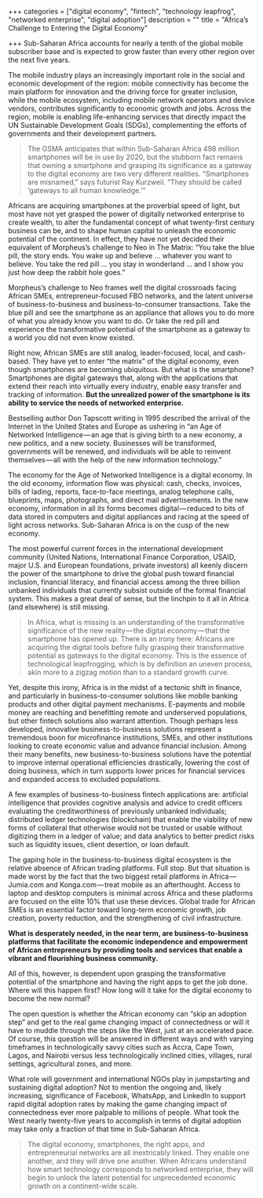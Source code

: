 +++
categories = ["digital economy", "fintech", "technology leapfrog", "networked enterprise", "digital adoption"]
description = ""
title = "Africa’s Challenge to Entering the Digital Economy"

+++
Sub-Saharan Africa accounts for nearly a tenth of the global mobile subscriber base and is expected to grow faster than every other region over the next five years.

The mobile industry plays an increasingly important role in the social and economic development of the region: mobile connectivity has become the main platform for innovation and the driving force for greater inclusion, while the mobile ecosystem, including mobile network operators and device vendors, contributes significantly to economic growth and jobs. Across the region, mobile is enabling life-enhancing services that directly impact the UN Sustainable Development Goals (SDGs), complementing the efforts of governments and their development partners.

> The GSMA anticipates that within Sub-Saharan Africa 498 million smartphones will be in use by 2020, but the stubborn fact remains that owning a smartphone and grasping its significance as a gateway to the digital economy are two very different realities. “Smartphones are misnamed,” says futurist Ray Kurzweil. “They should be called ‘gateways to all human knowledge.’”

Africans are acquiring smartphones at the proverbial speed of light, but most have not yet grasped the power of digitally networked enterprise to create wealth, to alter the fundamental concept of what twenty-first century business can be, and to shape human capital to unleash the economic potential of the continent. In effect, they have not yet decided their equivalent of Morpheus’s challenge to Neo in The Matrix: “You take the blue pill, the story ends. You wake up and believe … whatever you want to believe. You take the red pill … you stay in wonderland … and I show you just how deep the rabbit hole goes.”

Morpheus’s challenge to Neo frames well the digital crossroads facing African SMEs, entrepreneur-focused FBO networks, and the latent universe of business-to-business and business-to-consumer transactions. Take the blue pill and see the smartphone as an appliance that allows you to do more of what you already know you want to do. Or take the red pill and experience the transformative potential of the smartphone as a gateway to a world you did not even know existed.

Right now, African SMEs are still analog, leader-focused, local, and cash-based. They have yet to enter “the matrix” of the digital economy, even though smartphones are becoming ubiquitous. But what is the smartphone? Smartphones are digital gateways that, along with the applications that extend their reach into virtually every industry, enable easy transfer and tracking of information. **But the unrealized power of the smartphone is its ability to service the needs of networked enterprise.**

Bestselling author Don Tapscott writing in 1995 described the arrival of the Internet in the United States and Europe as ushering in “an Age of Networked Intelligence — an age that is giving birth to a new economy, a new politics, and a new society. Businesses will be transformed, governments will be renewed, and individuals will be able to reinvent themselves — all with the help of the new information technology.”

The economy for the Age of Networked Intelligence is a digital economy. In the old economy, information flow was physical: cash, checks, invoices, bills of lading, reports, face-to-face meetings, analog telephone calls, blueprints, maps, photographs, and direct mail advertisements. In the new economy, information in all its forms becomes digital — reduced to bits of data stored in computers and digital appliances and racing at the speed of light across networks. Sub-Saharan Africa is on the cusp of the new economy.

The most powerful current forces in the international development community (United Nations, International Finance Corporation, USAID, major U.S. and European foundations, private investors) all keenly discern the power of the smartphone to drive the global push toward financial inclusion, financial literacy, and financial access among the three billion unbanked individuals that currently subsist outside of the formal financial system. This makes a great deal of sense, but the linchpin to it all in Africa (and elsewhere) is still missing.

> In Africa, what is missing is an understanding of the transformative significance of the new reality — the digital economy — that the smartphone has opened up. There is an irony here: Africans are acquiring the digital tools before fully grasping their transformative potential as gateways to the digital economy. This is the essence of technological leapfrogging, which is by definition an uneven process, akin more to a zigzag motion than to a standard growth curve.

Yet, despite this irony, Africa is in the midst of a tectonic shift in finance, and particularly in business-to-consumer solutions like mobile banking products and other digital payment mechanisms. E-payments and mobile money are reaching and benefitting remote and underserved populations, but other fintech solutions also warrant attention. Though perhaps less developed, innovative business-to-business solutions represent a tremendous boon for microfinance institutions, SMEs, and other institutions looking to create economic value and advance financial inclusion. Among their many benefits, new business-to-business solutions have the potential to improve internal operational efficiencies drastically, lowering the cost of doing business, which in turn supports lower prices for financial services and expanded access to excluded populations.

A few examples of business-to-business fintech applications are: artificial intelligence that provides cognitive analysis and advice to credit officers evaluating the creditworthiness of previously unbanked individuals; distributed ledger technologies (blockchain) that enable the viability of new forms of collateral that otherwise would not be trusted or usable without digitizing them in a ledger of value; and data analytics to better predict risks such as liquidity issues, client desertion, or loan default.

The gaping hole in the business-to-business digital ecosystem is the relative absence of African trading platforms. Full stop. But that situation is made worst by the fact that the two biggest retail platforms in Africa — Jumia.com and Konga.com — treat mobile as an afterthought. Access to laptop and desktop computers is minimal across Africa and these platforms are focused on the elite 10% that use these devices. Global trade for African SMEs is an essential factor toward long-term economic growth, job creation, poverty reduction, and the strengthening of civil infrastructure.

**What is desperately needed, in the near term, are business-to-business platforms that facilitate the economic independence and empowerment of African entrepreneurs by providing tools and services that enable a vibrant and flourishing business community.**

All of this, however, is dependent upon grasping the transformative potential of the smartphone and having the right apps to get the job done. Where will this happen first? How long will it take for the digital economy to become the new normal?

The open question is whether the African economy can “skip an adoption step” and get to the real game changing impact of connectedness or will it have to muddle through the steps like the West, just at an accelerated pace. Of course, this question will be answered in different ways and with varying timeframes in technologically savvy cities such as Accra, Cape Town, Lagos, and Nairobi versus less technologically inclined cities, villages, rural settings, agricultural zones, and more.

What role will government and international NGOs play in jumpstarting and sustaining digital adoption? Not to mention the ongoing and, likely increasing, significance of Facebook, WhatsApp, and LinkedIn to support rapid digital adoption rates by making the game changing impact of connectedness ever more palpable to millions of people. What took the West nearly twenty-five years to accomplish in terms of digital adoption may take only a fraction of that time in Sub-Saharan Africa.

> The digital economy, smartphones, the right apps, and entrepreneurial networks are all inextricably linked. They enable one another, and they will drive one another. When Africans understand how smart technology corresponds to networked enterprise, they will begin to unlock the latent potential for unprecedented economic growth on a continent-wide scale.